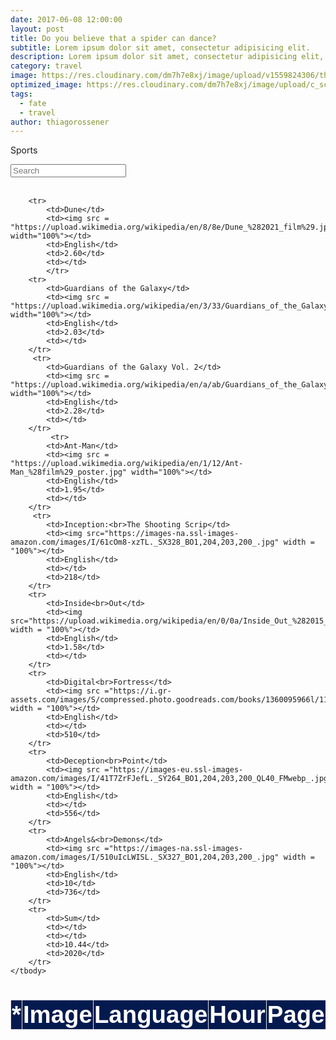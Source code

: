 ```yaml
---
date: 2017-06-08 12:00:00
layout: post
title: Do you believe that a spider can dance?
subtitle: Lorem ipsum dolor sit amet, consectetur adipisicing elit.
description: Lorem ipsum dolor sit amet, consectetur adipisicing elit, sed do eiusmod tempor incididunt ut labore et dolore magna aliqua.
category: travel
image: https://res.cloudinary.com/dm7h7e8xj/image/upload/v1559824306/theme13_dshbqx.jpg
optimized_image: https://res.cloudinary.com/dm7h7e8xj/image/upload/c_scale,w_380/v1559824306/theme13_dshbqx.jpg
tags:
  - fate
  - travel
author: thiagorossener
---
```


<html>
<head>
<script src="https://ajax.googleapis.com/ajax/libs/jquery/3.5.1/jquery.min.js"></script>
<link rel="stylesheet" href="https://cdnjs.cloudflare.com/ajax/libs/font-awesome/4.7.0/css/font-awesome.min.css">
<script>
$(document).ready(function(){
  $("#myInput").on("keyup", function() {
    var value = $(this).val().toLowerCase();
    $("#myTable tr").filter(function() {
      $(this).toggle($(this).text().toLowerCase().indexOf(value) > -1)
    });
  });
});

function sortTable(n) {
  var table, rows, switching, i, x, y, shouldSwitch, dir, switchcount = 0;
  table = document.getElementById("myTable");
  switching = true;
  dir = "asc"; 
  while (switching) {
    switching = false;
    rows = table.rows;
    for (i = 0; i < (rows.length - 1); i++) {
      shouldSwitch = false;
      x = rows[i].getElementsByTagName("TD")[n];
      y = rows[i + 1].getElementsByTagName("TD")[n];
      if (dir == "asc") {
        if (x.innerHTML.toLowerCase() > y.innerHTML.toLowerCase()) {
          shouldSwitch= true;
          break;
        }
      } else if (dir == "desc") {
        if (x.innerHTML.toLowerCase() < y.innerHTML.toLowerCase()) {
          shouldSwitch = true;
          break;
        }
      }
    }
    if (shouldSwitch) {
      rows[i].parentNode.insertBefore(rows[i + 1], rows[i]);
      switching = true;
      switchcount ++;      
    } else {
      if (switchcount == 0 && dir == "asc") {
        dir = "desc";
        switching = true;
      }
    }
  }
}
</script>
<style>
table {
  font-family: arial, sans-serif;
  border-collapse: collapse;
  width: 100%;
  font-size:4vw;
}

td, th {
  border: 1px solid #dddddd;
  text-align: center;
  padding: 1px;
}

th {
  background-color: #041a4f;
  cursor: pointer;
  color: white;
  position: sticky;
  top: 0; 
  box-shadow: 0 2px 2px -1px rgba(0, 0, 0, 0.4);
}

th:hover {
    background-color:#04AA6D;
    color: white;    

  }

td{
    border: 2px solid #000000;
  }

tr:nth-child(even) {
  background-color: #dddddd;
}
  
tr:hover {
    background-color:#04AA6D;
    color: white;      
}
  
img {
  padding: 10px;
  border-radius: 25px;
}
}
</style>
</head>
<body>

<p>Sports</p>
<input id="myInput" type="text" placeholder="Search">
<br><br>

<table>
  <thead>
  <tr>
    <th onclick="sortTable(0)">* <i class="fa fa-sort"></i></th> 
    <th onclick="sortTable(1)">Image <i class="fa fa-sort"></i></th> 
    <th onclick="sortTable(2)">Language<br><i class="fa fa-sort"></i></th>
    <th onclick="sortTable(3)">Hour<i class="fa fa-sort"></i></th>
    <th onclick="sortTable(3)">Page<i class="fa fa-sort"></i></th>
  </tr>
  </thead>
  <tbody id = "myTable">
       
        <tr>
            <td>Dune</td>
            <td><img src = "https://upload.wikimedia.org/wikipedia/en/8/8e/Dune_%282021_film%29.jpg" width="100%"></td>
            <td>English</td>
            <td>2.60</td>
            <td></td>
            </tr>
        <tr>
            <td>Guardians of the Galaxy</td>
            <td><img src = "https://upload.wikimedia.org/wikipedia/en/3/33/Guardians_of_the_Galaxy_%28film%29_poster.jpg" width="100%"></td>
            <td>English</td>
            <td>2.03</td>
            <td></td>
        </tr>
         <tr>
            <td>Guardians of the Galaxy Vol. 2</td>
            <td><img src = "https://upload.wikimedia.org/wikipedia/en/a/ab/Guardians_of_the_Galaxy_Vol_2_poster.jpg" width="100%"></td>
            <td>English</td>
            <td>2.28</td>
            <td></td>
        </tr>
             <tr>
            <td>Ant-Man</td>
            <td><img src = "https://upload.wikimedia.org/wikipedia/en/1/12/Ant-Man_%28film%29_poster.jpg" width="100%"></td>
            <td>English</td>
            <td>1.95</td>
            <td></td>
        </tr>
         <tr>
            <td>Inception:<br>The Shooting Scrip</td>
            <td><img src="https://images-na.ssl-images-amazon.com/images/I/61cOm8-xzTL._SX328_BO1,204,203,200_.jpg" width = "100%"></td>
            <td>English</td>
            <td></td>
            <td>218</td>
        </tr>
        <tr>
            <td>Inside<br>Out</td>
            <td><img src="https://upload.wikimedia.org/wikipedia/en/0/0a/Inside_Out_%282015_film%29_poster.jpg" width = "100%"></td>
            <td>English</td>
            <td>1.58</td>
            <td></td>
        </tr>
        <tr>
            <td>Digital<br>Fortress</td>
            <td><img src ="https://i.gr-assets.com/images/S/compressed.photo.goodreads.com/books/1360095966l/11125.jpg" width = "100%"></td>
            <td>English</td>
            <td></td>
            <td>510</td>
        </tr>
        <tr>
            <td>Deception<br>Point</td>
            <td><img src ="https://images-eu.ssl-images-amazon.com/images/I/41T7ZrFJefL._SY264_BO1,204,203,200_QL40_FMwebp_.jpg" width = "100%"></td>
            <td>English</td>
            <td></td>
            <td>556</td>
        </tr>
        <tr>
            <td>Angels&<br>Demons</td>
            <td><img src ="https://images-na.ssl-images-amazon.com/images/I/510uIcLWISL._SX327_BO1,204,203,200_.jpg" width = "100%"></td>
            <td>English</td>
            <td>10</td>
            <td>736</td>
        </tr>
        <tr>
            <td>Sum</td>
            <td></td>
            <td></td>
            <td>10.44</td>
            <td>2020</td>
        </tr>
    </tbody>
  </table>

</body>
</html>
